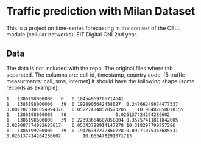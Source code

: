 # Traffic prediction with Milan Dataset
This is a project on time-series forecasting in the context of the 
CELL module (cellular networks), EIT Digital CNI 2nd year.

## Data 
The data is not included with the repo.
The original files where tab separated.
The columns are: cell id, timestamp, country code, [5 traffic measurments: call, sms, internet]
It should have the following shape (some records as example):
```
1	1386198000000	0	0.10454969705714641				
1	1386198000000	39	0.1928905642458027	0.24766249074477537	0.0017873101054994376	0.052274848528573205	10.90482850078159
1	1386198000000	46					0.026137424264286602
1	1386198600000	39	0.22393664607858804	0.35757411811842005	0.029087774982685617	0.05343788914147278	10.318297799757286
1	1386199200000	39	0.19476337272360228	0.09271075363685531	0.026137424264286602		10.665478291071713
```